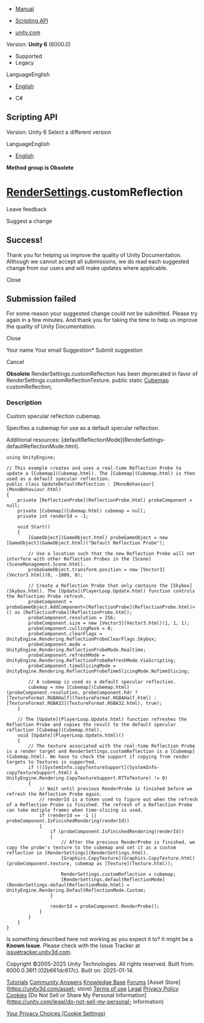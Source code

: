 [ ]()

  * [Manual](../Manual/index.html)
  * [Scripting API](../ScriptReference/index.html)

  * [unity.com](https://unity.com/)

Version: **Unity 6** (6000.0)

  * Supported
  * Legacy

LanguageEnglish

  * [English]()

  * C#

[ ](https://docs.unity3d.com)

## Scripting API

Version: Unity 6 Select a different version

LanguageEnglish

  * [English]()

**Method group is Obsolete**  

#  [RenderSettings](RenderSettings.html).customReflection

Leave feedback

Suggest a change

## Success!

Thank you for helping us improve the quality of Unity Documentation. Although
we cannot accept all submissions, we do read each suggested change from our
users and will make updates where applicable.

Close

## Submission failed

For some reason your suggested change could not be submitted. Please <a>try
again</a> in a few minutes. And thank you for taking the time to help us
improve the quality of Unity Documentation.

Close

Your name Your email Suggestion* Submit suggestion

Cancel

[ ]()

**Obsolete** RenderSettings.customReflection has been deprecated in favor of
RenderSettings.customReflectionTexture. public static [Cubemap](Cubemap.html)
customReflection;

### Description

Custom specular reflection cubemap.

Specifies a cubemap for use as a default specular reflection.  
  
Additional resources: [defaultReflectionMode](RenderSettings-
defaultReflectionMode.html).

    
    
    using UnityEngine;  
      
    // This example creates and uses a real-time Reflection Probe to update a [Cubemap](Cubemap.html). The [Cubemap](Cubemap.html) is then used as a default specular reflection.
    public class UpdateDefaultReflection : [MonoBehaviour](MonoBehaviour.html)
    {
        private [ReflectionProbe](ReflectionProbe.html) probeComponent = null;
        private [Cubemap](Cubemap.html) cubemap = null;
        private int renderId = -1;  
      
        void Start()
        {
            [GameObject](GameObject.html) probeGameObject = new [GameObject](GameObject.html)("Default Reflection Probe");  
      
            // Use a location such that the new Reflection Probe will not interfere with other Reflection Probes in the [Scene](SceneManagement.Scene.html).
            probeGameObject.transform.position = new [Vector3](Vector3.html)(0, -1000, 0);  
      
            // Create a Reflection Probe that only contains the [Skybox](Skybox.html). The [Update](PlayerLoop.Update.html) function controls the Reflection Probe refresh.
            probeComponent = probeGameObject.AddComponent<[ReflectionProbe](ReflectionProbe.html)>() as [ReflectionProbe](ReflectionProbe.html);
            probeComponent.resolution = 256;
            probeComponent.size = new [Vector3](Vector3.html)(1, 1, 1);
            probeComponent.cullingMask = 0;
            probeComponent.clearFlags = UnityEngine.Rendering.ReflectionProbeClearFlags.Skybox;
            probeComponent.mode = UnityEngine.Rendering.ReflectionProbeMode.Realtime;
            probeComponent.refreshMode = UnityEngine.Rendering.ReflectionProbeRefreshMode.ViaScripting;
            probeComponent.timeSlicingMode = UnityEngine.Rendering.ReflectionProbeTimeSlicingMode.NoTimeSlicing;  
      
            // A cubemap is used as a default specular reflection.
            cubemap = new [Cubemap](Cubemap.html)(probeComponent.resolution, probeComponent.hdr ? [TextureFormat.RGBAHalf](TextureFormat.RGBAHalf.html) : [TextureFormat.RGBA32](TextureFormat.RGBA32.html), true);
        }  
      
        // The [Update](PlayerLoop.Update.html) function refreshes the Reflection Probe and copies the result to the default specular reflection [Cubemap](Cubemap.html).
        void [Update](PlayerLoop.Update.html)()
        {
            // The texture associated with the real-time Reflection Probe is a render target and RenderSettings.customReflection is a [Cubemap](Cubemap.html). We have to check the support if copying from render targets to Textures is supported.
            if (([SystemInfo.copyTextureSupport](SystemInfo-copyTextureSupport.html) & UnityEngine.Rendering.CopyTextureSupport.RTToTexture) != 0)
            {
                // Wait until previous RenderProbe is finished before we refresh the Reflection Probe again.
                // renderId is a token used to figure out when the refresh of a Reflection Probe is finished. The refresh of a Reflection Probe can take mutiple frames when time-slicing is used.
                if (renderId == -1 || probeComponent.IsFinishedRendering(renderId))
                {
                    if (probeComponent.IsFinishedRendering(renderId))
                    {
                        // After the previous RenderProbe is finished, we copy the probe's texture to the cubemap and set it as a custom reflection in [RenderSettings](RenderSettings.html).
                        [Graphics.CopyTexture](Graphics.CopyTexture.html)(probeComponent.texture, cubemap as [Texture](Texture.html));  
      
                        RenderSettings.customReflection = cubemap;
                        [RenderSettings.defaultReflectionMode](RenderSettings-defaultReflectionMode.html) = UnityEngine.Rendering.DefaultReflectionMode.Custom;
                    }  
      
                    renderId = probeComponent.RenderProbe();
                }
            }
        }
    }
    

Is something described here not working as you expect it to? It might be a
**Known Issue**. Please check with the Issue Tracker at
[issuetracker.unity3d.com](https://issuetracker.unity3d.com).

Copyright ©2005-2025 Unity Technologies. All rights reserved. Built from:
6000.0.36f1 (02b661dc617c). Built on: 2025-01-14.

[Tutorials](https://unity3d.com/learn) [Community
Answers](https://answers.unity3d.com) [Knowledge
Base](https://support.unity3d.com/hc/en-us)
[Forums](https://forum.unity3d.com) [Asset Store](https://unity3d.com/asset-
store) [Terms of use](https://docs.unity3d.com/Manual/TermsOfUse.html)
[Legal](https://unity.com/legal) [Privacy
Policy](https://unity.com/legal/privacy-policy)
[Cookies](https://unity.com/legal/cookie-policy) [Do Not Sell or Share My
Personal Information](https://unity.com/legal/do-not-sell-my-personal-
information)

[Your Privacy Choices (Cookie Settings)](javascript:void\(0\);)

